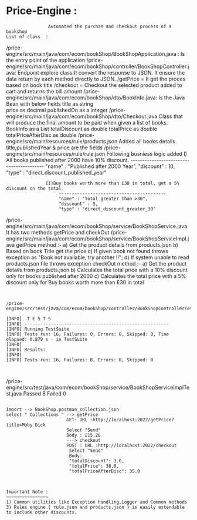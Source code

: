 # Price-Engine :
~~~~~~~~~~~~~~~~
                Automated the purchas and checkout process of a bookshop
List of class  :
~~~~~~~~~~~~~~~~
/price-engine/src/main/java/com/ecom/bookShop/BookShopApplication.java :
                Is the entry point of the application
/price-engine/src/main/java/com/ecom/bookShop/controller/BookShopController.java:
                Endpoint explore class.It convert the response to JSON. 
                It ensure the data return by each method directly to JSON.
		/getPrice = It get the proces based on book title
		/checkout = Checkout the selected product added to cart and returns the bill amount
/price-engine/src/main/java/com/ecom/bookShop/dto/BookInfo.java:
                Is the Java Bean with below fields
	                title as string   
                        price as decimal
                        publishedOn as a integer
/price-engine/src/main/java/com/ecom/bookShop/dto/Checkout.java
                Class that will produce the final amount to be paid when given a list of books.
                        BookInfo as a List
                        totalDiscount as double
                        totalPrice  as double
                        totalPriceAfterDisc  as double
/price-engine/src/main/resources/rule/products.json 
                Added all books details. title,publishedYear & price are the fields 
/price-engine/src/main/resources/rule/rule.json
                Following busniess logic added 
                   I) All books published after 2000 have 10% discount.
                        -----------------------------------------
                        "name" : "Published after 2000 Year",
                        "discount" : 10,
                        "type" : "direct_discount_published_year"

                   II)Buy books worth more than £30 in total, get a 5% discount on the total.
                        -----------------------------------------
                        "name" : "Total greater than >30",
                        "discount" : 5,
                        "type" : "direct_discount_greater_30"
                
/price-engine/src/main/java/com/ecom/bookShop/service/BookShopService.java 
                It has two methods
                getPrice and checkOut
/price-engine/src/main/java/com/ecom/bookShop/service/BookShopServiceImpl.java
                getPrice method :-
                         a) Get the product details from products.json
                         b) Based on book Title get the price 
                         c) If given book not found throws exception as "Book not available, try another !!";
                         d) If system unable to read products.json file throws exception
                checkOut method :-
                         a) Get the product details from products.json
                         b) Calculates the total price with a 10% discount only for books published after 2000 
                         c) Calculates the total price with a 5% discount only for Buy books worth more than £30 in total
	

~~~~~~~~~~~~~~~~~~~~~~~~~~~~~~~~~~~~~~~~~~~~~~~~~~~~~~~~~~~~~~~~~~~~~~~~~~~~~


/price-engine/src/test/java/com/ecom/bookShop/controller/BookShopControllerTest.java

[INFO]  T E S T S
[INFO] -------------------------------------------------------
[INFO] Running TestSuite
[INFO] Tests run: 16, Failures: 0, Errors: 0, Skipped: 0, Time elapsed: 0.879 s - in TestSuite
[INFO] 
[INFO] Results:
[INFO] 
[INFO] Tests run: 16, Failures: 0, Errors: 0, Skipped: 0



~~~~~~~~~~~~~~~~~~~~~~~~~~~~~~~~~~~~~~~~~~~~~~~~~~~~~~~~~~~~~~~~~~~~~~~~~~~~~
/price-engine/src/test/java/com/ecom/bookShop/service/BookShopServiceImplTest.java
Passed 8
Failed 0


~~~~~~~~~~~~~~~~~~~~~~~~~~~~~~~~~~~~~~~~~~~~~~~~~~~~~~~~~~~~~~~~~~~~~~~~~~~~~POSTMAN 
 
Import --> BookShop.postman_collection.json
select " Collections " --> getPrice 
                       GET: URL :http://localhost:2022/getPrice?title=Moby Dick
					   Select "Send"
					   Body : £15.20
					   ---> checkout
					   POST : URL :http://localhost:2022/checkout
					    Select "Send"
						Body:
					    "totalDiscount": 3.0,
						"totalPrice": 38.0,
						"totalPriceAfterDisc": 35.0
					   


Important Note :
~~~~~~~~~~~~~~~~
1) Common utilities like Exception handling,Logger and Common methods
3) Rules engine { rule.json and products.json } is easily extendable to include other discounts.
